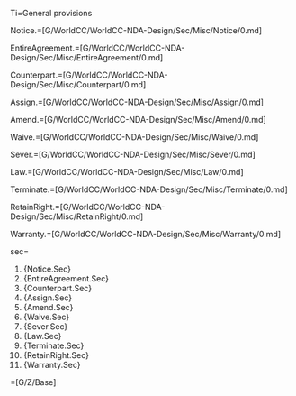 Ti=General provisions

Notice.=[G/WorldCC/WorldCC-NDA-Design/Sec/Misc/Notice/0.md]

EntireAgreement.=[G/WorldCC/WorldCC-NDA-Design/Sec/Misc/EntireAgreement/0.md]

Counterpart.=[G/WorldCC/WorldCC-NDA-Design/Sec/Misc/Counterpart/0.md]

Assign.=[G/WorldCC/WorldCC-NDA-Design/Sec/Misc/Assign/0.md]

Amend.=[G/WorldCC/WorldCC-NDA-Design/Sec/Misc/Amend/0.md]

Waive.=[G/WorldCC/WorldCC-NDA-Design/Sec/Misc/Waive/0.md]

Sever.=[G/WorldCC/WorldCC-NDA-Design/Sec/Misc/Sever/0.md]

Law.=[G/WorldCC/WorldCC-NDA-Design/Sec/Misc/Law/0.md]

Terminate.=[G/WorldCC/WorldCC-NDA-Design/Sec/Misc/Terminate/0.md]

RetainRight.=[G/WorldCC/WorldCC-NDA-Design/Sec/Misc/RetainRight/0.md]

Warranty.=[G/WorldCC/WorldCC-NDA-Design/Sec/Misc/Warranty/0.md]

sec=<ol class="secs"><li>{Notice.Sec}<li>{EntireAgreement.Sec}<li>{Counterpart.Sec}<li>{Assign.Sec}<li>{Amend.Sec}<li>{Waive.Sec}<li>{Sever.Sec}<li>{Law.Sec}<li>{Terminate.Sec}<li>{RetainRight.Sec}<li>{Warranty.Sec}</ol>

=[G/Z/Base]
